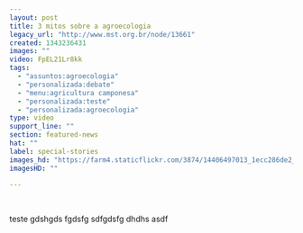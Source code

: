 ```yaml
---
layout: post
title: 3 mitos sobre a agroecologia
legacy_url: "http://www.mst.org.br/node/13661"
created: 1343236431
images: ""
video: FpEL21Lr8kk
tags:
  - "assuntos:agroecologia"
  - "personalizada:debate"
  - "menu:agricultura camponesa"
  - "personalizada:teste"
  - "personalizada:agroecologia"
type: video
support_line: ""
section: featured-news
hat: ""
label: special-stories
images_hd: "https://farm4.staticflickr.com/3874/14406497013_1ecc286de2_b.jpg"
imagesHD: ""

---
```

<p>&nbsp;</p>

<p>teste gdshgds fgdsfg sdfgdsfg dhdhs asdf</p>

